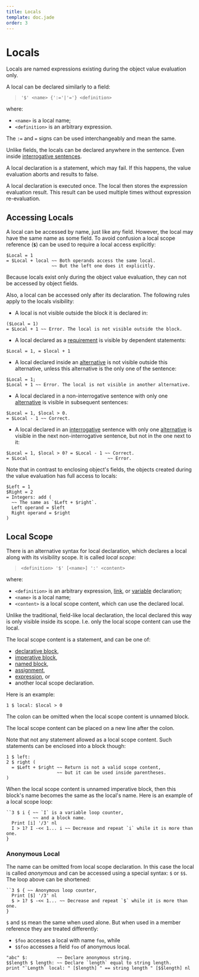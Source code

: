 ```yaml
---
title: Locals
template: doc.jade
order: 3
---
```


Locals
======
<!--
Copyright (C) 2013,2014 Ruslan Lopatin.
Permission is granted to copy, distribute and/or modify this document
under the terms of the GNU Free Documentation License, Version 1.3
or any later version published by the Free Software Foundation;
with no Invariant Sections, no Front-Cover Texts, and no Back-Cover Texts.
A copy of the license is included in the section entitled "GNU
Free Documentation License".
-->

Locals are named expressions existing during the object value evaluation only.

A local can be declared similarly to a field:

> `'$' <name> {':='|'='} <definition>`

where:

* `<name>` is a local name;
* `<definition>` is an arbitrary expression.

The `:=` and `=` signs can be used interchangeably and mean the same.

Unlike fields, the locals can be declared anywhere in the sentence. Even inside
[interrogative sentences](index.html#interrogative-sentence).

A local declaration is a statement, which may fail. If this happens, the value
evaluation aborts and results to false.

A local declaration is executed once. The local then stores the expression
evaluation result. This result can be used multiple times without expression
re-evaluation.


Accessing Locals
----------------

A local can be accessed by name, just like any field. However, the local may
have the same name as some field. To avoid confusion a local scope reference
(**`$`**) can be used to require a local access explicitly:
```o42a
$Local = 1
= $Local + local ~~ Both operands access the same local.
                 ~~ But the left one does it explicitly.
```

Because locals exist only during the object value evaluation, they can not be
accessed by object fields.

Also, a local can be accessed only after its declaration. The following rules
apply to the locals visibility:

* A local is not visible outside the block it is declared in:
```o42a
($Local = 1)
= $Local + 1 ~~ Error. The local is not visible outside the block.
```
* A local declared as a [requirement](statements.html#requirements) is
  visible by dependent statements:
```o42a
$Local = 1, = $local + 1
```
* A local declared inside an [alternative][] is not visible outside this
  alternative, unless this alternative is the only one of the sentence:
```o42a
$Local = 1;
$Local + 1 ~~ Error. The local is not visible in another alternative.
```
* A local declared in a non-interrogative sentence with only one
 [alternative][] is visible in subsequent sentences:
```o42a
$Local = 1, $local > 0.
= $Local - 1 ~~ Correct.
```
* A local declared in an [interrogative](intex.html#interrogative-sentence)
  sentence with only one [alternative][] is visible in the next
  non-interrogative sentence, but not in the one next to it:
```o42a
$Local = 1, $local > 0? = $Local - 1 ~~ Correct.
= $Local                              ~~ Error.
```

Note that in contrast to enclosing object's fields, the objects created during
the value evaluation has full access to locals:
```o42a
$Left = 1
$Right = 2
= Integers: add (
  ~~ The same as `$Left + $right`.
  Left operand = $left
  Right operand = $right
)
```

[alternative]: statements.html#alternatives

Local Scope
-----------

There is an alternative syntax for local declaration, which declares a local
along with its visibility scope. It is called _local scope_:

> `<definition> '$' [<name>] ':' <content>`

where:

* `<definition>` is an arbitrary expression, [link](../core/links.html), or
  [variable](../core/variables.html) declaration;
* `<name>` is a local name;
* `<content>` is a local scope content, which can use the declared local.

Unlike the traditional, field-like local declaration, the local declared this
way is only visible inside its scope. I.e. only the local scope content can use
the local.

The local scope content is a statement, and can be one of:

* [declarative block](statements.html#declarative-block),
* [imperative block](imperatives.html),
* [named block](imperatives.html#named-blocks),
* [assignment](../core/variables.html#assignment),
* [expression](../expressions/index.html), or
* another local scope declaration.

Here is an example:
```o42a
1 $ local: $local > 0
```

The colon can be omitted when the local scope content is unnamed block.

The local scope content can be placed on a new line after the colon.

Note that not any statement allowed as a local scope content. Such statements
can be enclosed into a block though:
```o42a
1 $ left:
2 $ right (
  = $Left + $right ~~ Return is not a valid scope content,
                   ~~ but it can be used inside parentheses.
)
```

When the local scope content is unnamed imperative block, then this block's name
becomes the same as the local's name. Here is an example of a local scope loop:
```o42a
``3 $ i { ~~ `I` is a variable loop counter,
          ~~ and a block name.
  Print [i] '/3' nl
  I > 1? I -<< 1... i ~~ Decrease and repeat `i` while it is more than one. 
}
```

### Anonymous Local ###

The name can be omitted from local scope declaration. In this case the local is
called _anonymous_ and can be accessed using a special syntax: `$` or `$$`. The
loop above can be shortened:
```o42a
``3 $ { ~~ Anonymous loop counter,
  Print [$] '/3' nl
  $ > 1? $ -<< 1... ~~ Decrease and repeat `$` while it is more than one. 
}
```

`$` and `$$` mean the same when used alone. But when used in a member reference
they are treated differently:

* `$foo` accesses a local with name `foo`, while
* `$$foo` accesses a field `foo` of anonymous local.

```o42a
"abc" $:           ~~ Declare anonymous string.
$$length $ length: ~~ Declare `length` equal to string length.
print "`Length` local: " [$length] " == string length " [$$length] nl
```
